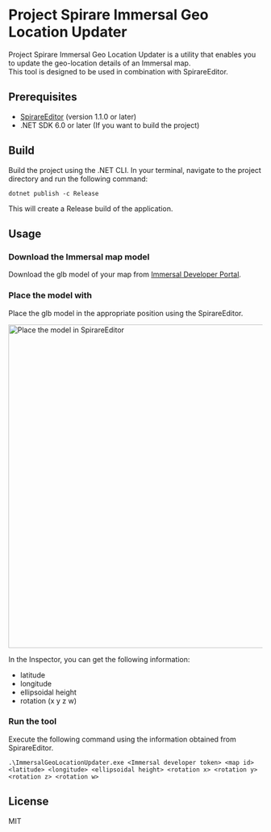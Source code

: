# Project Spirare Immersal Geo Location Updater

Project Spirare Immersal Geo Location Updater is a utility that enables you to update the geo-location details of an Immersal map.  
This tool is designed to be used in combination with SpirareEditor.

## Prerequisites

- [SpirareEditor](https://github.com/HoloLabInc/spirare-babylonjs) (version 1.1.0 or later)
- .NET SDK 6.0 or later (If you want to build the project)

## Build

Build the project using the .NET CLI. In your terminal, navigate to the project directory and run the following command:

```
dotnet publish -c Release
```

This will create a Release build of the application.

## Usage

### Download the Immersal map model

Download the glb model of your map from [Immersal Developer Portal](https://developers.immersal.com).

### Place the model with

Place the glb model in the appropriate position using the SpirareEditor.

<img width="640" alt="Place the model in SpirareEditor" src="https://github.com/HoloLabInc/ProjectSpirare-ImmersalGeoLocationUpdater/assets/4415085/eb9a9bc9-f91d-4730-bd18-b86940bb3aaf">

In the Inspector, you can get the following information:

- latitude
- longitude
- ellipsoidal height
- rotation (x y z w)

### Run the tool

Execute the following command using the information obtained from SpirareEditor.

```
.\ImmersalGeoLocationUpdater.exe <Immersal developer token> <map id> <latitude> <longitude> <ellipsoidal height> <rotation x> <rotation y> <rotation z> <rotation w>
```

## License

MIT
